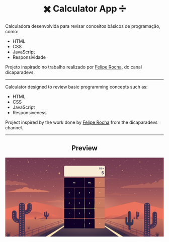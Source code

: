 <h1 align="center">✖️ Calculator App ➗</h1>
Calculadora desenvolvida para revisar conceitos básicos de programação, como:

- HTML
- CSS
- JavaScript
- Responsividade

Projeto inspirado no trabalho realizado por [Felipe Rocha](https://github.com/felipemotarocha/calculadora-dicasparadevs), do canal dicaparadevs.

--------------------------------------------

Calculator designed to review basic programming concepts such as:

- HTML
- CSS
- JavaScript
- Responsiveness

Project inspired by the work done by [Felipe Rocha](https://github.com/felipemotarocha/calculadora-dicasparadevs) from the dicaparadevs channel.

---------------------------------------------

<h2 align="center">Preview</h2>

![calculadora ao centro da tela, com uma ilustração ao fundo](/assets/preview.jpg)
